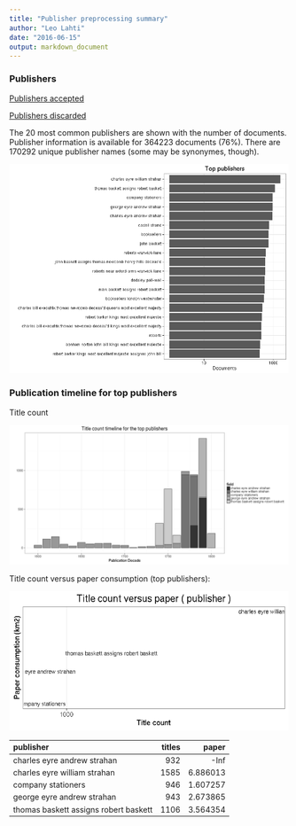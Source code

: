 ```yaml
---
title: "Publisher preprocessing summary"
author: "Leo Lahti"
date: "2016-06-15"
output: markdown_document
---
```



### Publishers

[Publishers accepted](output.tables/publisher_accepted.csv)

[Publishers discarded](output.tables/publisher_discarded.csv)



The 20 most common publishers are shown with the number of documents. Publisher information is available for 364223 documents (76%). There are 170292 unique publisher names (some may be synonymes, though).


![plot of chunk summarypublisher2](figure/summarypublisher2-1.png)

### Publication timeline for top publishers

Title count

![plot of chunk summaryTop10pubtimeline](figure/summaryTop10pubtimeline-1.png)



Title count versus paper consumption (top publishers):

![plot of chunk publishertitlespapers](figure/publishertitlespapers-1.png)

|publisher                             | titles|    paper|
|:-------------------------------------|------:|--------:|
|charles eyre andrew strahan           |    932|     -Inf|
|charles eyre william strahan          |   1585| 6.886013|
|company stationers                    |    946| 1.607257|
|george eyre andrew strahan            |    943| 2.673865|
|thomas baskett assigns robert baskett |   1106| 3.564354|
